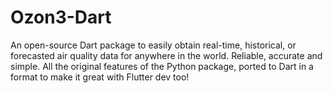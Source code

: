 # Ozon3-Dart
An open-source Dart package to easily obtain real-time, historical, or forecasted air quality data for anywhere in the world. Reliable, accurate and simple. All the original features of the Python package, ported to Dart in a format to make it great with Flutter dev too!
